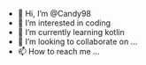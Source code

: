- 👋 Hi, I’m @Candy98
- 👀 I’m interested in coding
- 🌱 I’m currently learning kotlin
- 💞️ I’m looking to collaborate on ...
- 📫 How to reach me ...

<!---
Candy98/Candy98 is a ✨ special ✨ repository because its `README.md` (this file) appears on your GitHub profile.
You can click the Preview link to take a look at your changes.
--->
